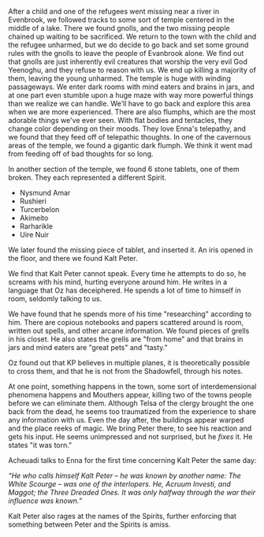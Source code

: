 After a child and one of the refugees went missing near a river in Evenbrook, we followed tracks to some sort of temple centered in the middle of a lake.
There we found gnolls, and the two missing people chained up waiting to be sacrificed. We return to the town with the child and the refugee unharmed, but we do decide to go back and set some ground rules with the gnolls to leave the people of Evanbrook alone.
We find out that gnolls are just inherently evil creatures that worship the very evil God Yeenoghu, and they refuse to reason with us. We end up killing a majority of them, leaving the young unharmed.
The temple is huge with winding passageways. We enter dark rooms with mind eaters and brains in jars, and at one part even stumble upon a huge maze with way more powerful things than we realize we can handle. We'll have to go back and explore this area when we are more experienced.
There are also flumphs, which are the most adorable things we've ever seen. With flat bodies and tentacles, they change color depending on their moods. They love Enna's telepathy, and we found that they feed off of telepathic thoughts. In one of the cavernous areas of the temple, we found a gigantic dark flumph. We think it went mad from feeding off of bad thoughts for so long. 

In another section of the temple, we found 6 stone tablets, one of them broken. They each represented a different Spirit.

* Nysmund Amar
* Rushieri
* Turcerbelon
* Akimeito
* Rarharikle
* Uire Nuir

We later found the missing piece of tablet, and inserted it. An iris opened in the floor, and there we found Kalt Peter.

We find that Kalt Peter cannot speak. Every time he attempts to do so, he screams with his mind, hurting everyone around him. He writes in a language that Oz has deceiphered. He spends a lot of time to himself in room, seldomly talking to us. 

We have found that he spends more of his time "researching" according to him. There are copious notebooks and papers scattered around is room, written out spells, and other arcane information. We found pieces of grells in his closet. He also states the grells are "from home" and that brains in jars and mind eaters are "great pets" and "tasty."

Oz found out that KP believes in multiple planes, it is theoretically possible to cross them, and that he is not from the Shadowfell, through his notes.

At one point, something happens in the town, some sort of interdemensional phenomena happens and Mouthers appear, killing two of the towns people before we can eliminate them. Although Telsa of the clergy brought the one back from the dead, he seems too traumatized from the experience to share any information with us. Even the day after, the buildings appear warped and the place reeks of magic. We bring Peter there, to see his reaction and gets his input. He seems unimpressed and not surprised, but he *fixes* it. He states "it was torn."

Acheuadi talks to Enna for the first time concerning Kalt Peter the same day:

*“He who calls himself Kalt Peter – he was known by another name: The White Scourge – was one of the interlopers. He, Acruum Investi, and Maggot; the Three Dreaded Ones. It was only halfway through the war their influence was known.”*

Kalt Peter also rages at the names of the Spirits, further enforcing that something between Peter and the Spirits is amiss.